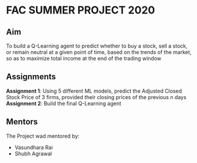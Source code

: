 # FAC SUMMER PROJECT 2020 

## Aim
To build a Q-Learning agent to predict whether to buy a stock, sell a stock, or remain neutral at a given point of time, based on the trends of the market, so as to maximize total income at the end of the trading window

## Assignments
**Assignment 1**: Using 5 different ML models, predict the Adjusted Closed Stock Price of 3 firms, provided their closing prices of the previous n days\
**Assignment 2**: Build the final Q-Learning agent
## Mentors
The Project wad mentored by:
* Vasundhara Rai
* Shubh Agrawal
